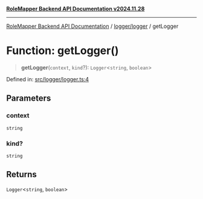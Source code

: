 [**RoleMapper Backend API Documentation v2024.11.28**](../../../README.md)

***

[RoleMapper Backend API Documentation](../../../modules.md) / [logger/logger](../README.md) / getLogger

# Function: getLogger()

> **getLogger**(`context`, `kind`?): `Logger`\<`string`, `boolean`\>

Defined in: [src/logger/logger.ts:4](https://github.com/FlowCraft-AG/RoleMapper/blob/bd02a9f13cb3346480f35c2638b81cb7d31e5c1f/backend/src/logger/logger.ts#L4)

## Parameters

### context

`string`

### kind?

`string`

## Returns

`Logger`\<`string`, `boolean`\>
